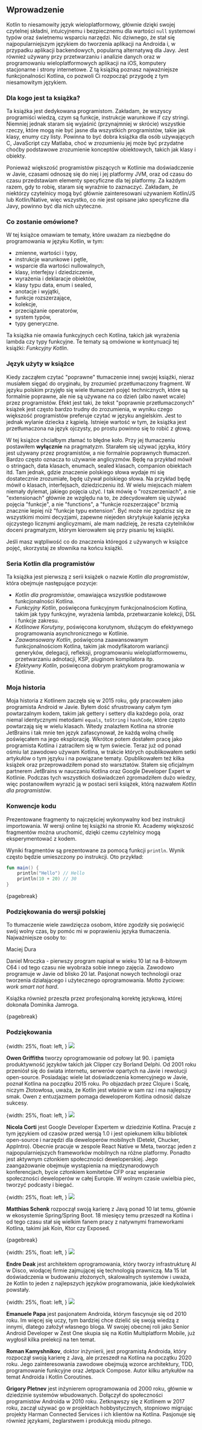 ## Wprowadzenie

Kotlin to niesamowity język wieloplatformowy, głównie dzięki swojej czytelnej składni, intuicyjnemu i bezpiecznemu dla wartości `null` systemowi typów oraz świetnemu wsparciu narzędzi. Nic dziwnego, że stał się najpopularniejszym językiem do tworzenia aplikacji na Androida i, w przypadku aplikacji backendowych, popularną alternatywą dla Javy. Jest również używany przy przetwarzaniu i analizie danych oraz w programowaniu wieloplatformowych aplikacji na iOS, komputery stacjonarne i strony internetowe. Z tą książką poznasz najważniejsze funkcjonalności Kotlina, co pozwoli Ci rozpocząć przygodę z tym niesamowitym językiem.

### Dla kogo jest ta książka?

Ta książka jest dedykowana programistom. Zakładam, że wszyscy programiści wiedzą, czym są funkcje, instrukcje warunkowe if czy stringi. Niemniej jednak staram się wyjaśnić (przynajmniej w skrócie) wszystkie rzeczy, które mogą nie być jasne dla wszystkich programistów, takie jak klasy, enumy czy listy. Powinna to być dobra książka dla osób używających C, JavaScript czy Matlaba, choć w zrozumieniu jej może być przydatne choćby podstawowe zrozumienie konceptów obiektowych, takich jak klasy i obiekty.

Ponieważ większość programistów piszących w Kotlinie ma doświadczenie w Javie, czasami odnoszę się do niej i jej platformy JVM, oraz od czasu do czasu przedstawiam elementy specyficzne dla tej platformy. Za każdym razem, gdy to robię, staram się wyraźnie to zaznaczyć. Zakładam, że niektórzy czytelnicy mogą być głównie zainteresowani używaniem Kotlin/JS lub Kotlin/Native, więc wszystko, co nie jest opisane jako specyficzne dla Javy, powinno być dla nich użyteczne.

### Co zostanie omówione?

W tej książce omawiam te tematy, które uważam za niezbędne do programowania w języku Kotlin, w tym:

* zmienne, wartości i typy,
* instrukcje warunkowe i pętle,
* wsparcie dla wartości nullowalnych,
* klasy, interfejsy i dziedziczenie,
* wyrażenia i deklaracje obiektów,
* klasy typu data, enum i sealed,
* anotacje i wyjątki,
* funkcje rozszerzające,
* kolekcje,
* przeciążanie operatorów,
* system typów,
* typy generyczne.

Ta książka nie omawia funkcyjnych cech Kotlina, takich jak wyrażenia lambda czy typy funkcyjne. Te tematy są omówione w kontynuacji tej książki: *Funkcyjny Kotlin*.

### Język użyty w książce

Kiedy zacząłem czytać "poprawne" tłumaczenie innej swojej książki, nieraz musiałem sięgać do oryginału, by zrozumieć przetłumaczony fragment. W języku polskim przyjęło się wiele tłumaczeń pojęć technicznych, które są formalnie poprawne, ale nie są używane na co dzień (albo nawet wcale) przez programistów. Efekt jest taki, że tekst "poprawnie przetłumaczonych" książek jest często bardzo trudny do zrozumienia, w wyniku czego większość programistów preferuje czytać w języku angielskim. Jest to jednak wylanie dziecka z kąpielą. Istnieje wartość w tym, że książka jest przetłumaczona na język ojczysty, po prostu powinno się to robić z głową.

W tej książce chciałbym złamać to błędne koło. Przy jej tłumaczeniu postawiłem **wyłącznie** na pragmatyzm. Starałem się używać języka, który jest używany przez programistów, a nie formalnie poprawnych tłumaczeń. Bardzo często oznacza to używanie anglicyzmów. Będę na przykład mówił o stringach, data klasach, enumach, sealed klasach, companion obiektach itd. Tam jednak, gdzie znaczenie polskiego słowa wydaje mi się dostatecznie zrozumiałe, będę używał polskiego słowa. Na przykład będę mówił o klasach, interfejsach, dziedziczeniu itd. W wielu miejscach miałem niemały dylemat, jakiego pojęcia użyć. I tak mówię o "rozszerzeniach", a nie "extensionach" głównie ze względu na to, że zdecydowałem się używać pojęcia "funkcje", a nie "functions", a "funkcje rozszerzające" brzmią znacznie lepiej niż "funkcje typu extension". Być może nie zgodzisz się ze wszystkimi moimi decyzjami, zapewne niejeden skrytykuje kalanie języka ojczystego licznymi anglicyzmami, ale mam nadzieję, że reszta czytelników
doceni pragmatyzm, którym kierowałem się przy pisaniu tej książki.

Jeśli masz wątpliwość co do znaczenia któregoś z używanych w książce pojęć, skorzystaj ze słownika na końcu książki.

### Seria Kotlin dla programistów

Ta książka jest pierwszą z serii książek o nazwie *Kotlin dla programistów*, która obejmuje następujące pozycje:

* *Kotlin dla programistów*, omawiająca wszystkie podstawowe funkcjonalności Kotlina.
* *Funkcyjny Kotlin*, poświęcona funkcyjnym funkcjonalnościom Kotlina, takim jak typy funkcyjne, wyrażenia lambda, przetwarzanie kolekcji, DSL i funkcje zakresu.
* *Kotlinowe Korutyny*, poświęcona korutynom, służącym do efektywnego programowania asynchronicznego w Kotlinie.
* *Zaawansowany Kotlin*, poświęcona zaawansowanym funkcjonalnościom Kotlina, takim jak modyfikatorom wariancji generyków, delegacji, refleksji, programowaniu wieloplatformowemu, przetwarzaniu adnotacji, KSP, pluginom kompilatora itp.
* *Efektywny Kotlin*, poświęcona dobrym praktykom programowania w Kotlinie.

### Moja historia

Moja historia z Kotlinem zaczęła się w 2015 roku, gdy pracowałem jako programista Android w Javie. Byłem dość sfrustrowany całym tym powtarzalnym kodem, takim jak gettery i settery dla każdego pola, oraz niemal identycznymi metodami `equals`, `toString` i `hashCode`, które często powtarzają się w wielu klasach. Wtedy znalazłem Kotlina na stronie JetBrains i tak mnie ten język zafascynował, że każdą wolną chwilę poświęcałem na jego eksplorację. Wkrótce potem dostałem pracę jako programista Kotlina i zatraciłem się w tym świecie. Teraz już od ponad ośmiu lat zawodowo używam Kotlina, w trakcie których opublikowałem setki artykułów o tym języku i na powiązane tematy. Opublikowałem też kilka książek oraz przeprowadziłem ponad sto warsztatów. Stałem się oficjalnym partnerem JetBrains w nauczaniu Kotlina oraz Google Developer Expert w Kotlinie. Podczas tych wszystkich doświadczeń zgromadziłem dużo wiedzy, więc postanowiłem wyrazić ją w postaci serii książek, którą nazwałem *Kotlin dla
programistów*.

### Konwencje kodu

Prezentowane fragmenty to najczęściej wykonywalny kod bez instrukcji importowania. W wersji online tej książki na stronie Kt. Academy większość fragmentów można uruchomić, dzięki czemu czytelnicy mogą eksperymentować z kodem.

Wyniki fragmentów są prezentowane za pomocą funkcji `println`. Wynik często będzie umieszczony po instrukcji. Oto przykład:

```kotlin
fun main() {
    println("Hello") // Hello
    println(10 + 20) // 30
}
```

{pagebreak}

### Podziękowania do wersji polskiej

To tłumaczenie wiele zawdzięcza osobom, które zgodziły się poświęcić swój wolny czas, by pomóc mi w poprawieniu języka tłumaczenia. Najważniejsze osoby to:

Maciej Dura

Daniel Mroczka - pierwszy program napisał w wieku 10 lat na 8-bitowym C64 i od tego czasu nie wyobraża sobie innego zajęcia. Zawodowo programuje w Javie od blisko 20 lat. Pasjonat nowych technologii oraz tworzenia działającego i użytecznego oprogramowania. Motto życiowe: *work smart not hard*.

Książka również przeszła przez profesjonalną korektę językową, której dokonała Dominika Jamroga.

{pagebreak}

### Podziękowania

{width: 25%, float: left, }
![](owen.jpg)

**Owen Griffiths** tworzy oprogramowanie od połowy lat 90. i pamięta produktywność języków takich jak Clipper czy Borland Delphi. Od 2001 roku przeniósł się do świata internetu, serwerów opartych na Javie i rewolucji open-source. Posiadając wiele lat doświadczenia komercyjnego w Javie, poznał Kotlina na początku 2015 roku. Po objazdach przez Clojure i Scalę, niczym Złotowłosa, uważa, że Kotlin jest właśnie w sam raz i ma najlepszy smak. Owen z entuzjazmem pomaga deweloperom Kotlina odnosić dalsze sukcesy.

{width: 25%, float: left, }
![](nicola_corti.jpeg)

**Nicola Corti** jest Google Developer Expertem w dziedzinie Kotlina. Pracuje z tym językiem od czasów przed wersją 1.0 i jest opiekunem kilku bibliotek open-source i narzędzi dla deweloperów mobilnych (Detekt, Chucker, AppIntro). Obecnie pracuje w zespole React Native w Meta, tworząc jeden z najpopularniejszych frameworków mobilnych na różne platformy. Ponadto jest aktywnym członkiem społeczności deweloperskiej. Jego zaangażowanie obejmuje wystąpienia na międzynarodowych konferencjach, bycie członkiem komitetów CFP oraz wspieranie społeczności deweloperów w całej Europie. W wolnym czasie uwielbia piec, tworzyć podcasty i biegać.

{width: 25%, float: left, }
![](Matthias.jpg)

**Matthias Schenk** rozpoczął swoją karierę z Javą ponad 10 lat temu, głównie w ekosystemie Spring/Spring Boot. 18 miesięcy temu przeszedł na Kotlina i od tego czasu stał się wielkim fanem pracy z natywnymi frameworkami Kotlina, takimi jak Koin, Ktor czy Exposed.

{pagebreak}

{width: 25%, float: left, }
![](deak.jpeg)

**Endre Deak** jest architektem oprogramowania, który tworzy infrastrukturę AI w Disco, wiodącej firmie zajmującej się technologią prawniczą. Ma 15 lat doświadczenia w budowaniu złożonych, skalowalnych systemów i uważa, że Kotlin to jeden z najlepszych języków programowania, jakie kiedykolwiek powstały.

{width: 25%, float: left, }
![](Emanuele_Papa.png)

**Emanuele Papa** jest pasjonatem Androida, którym fascynuje się od 2010 roku. Im więcej się uczy, tym bardziej chce dzielić się swoją wiedzą z innymi, dlatego założył własnego bloga. W swojej obecnej roli jako Senior Android Developer w Zest One skupia się na Kotlin Multiplatform Mobile, już wygłosił kilka prelekcji na ten temat.

**Roman Kamyshnikov**, doktor inżynierii, jest programistą Androida, który rozpoczął swoją karierę z Javą, ale przeszedł na Kotlina na początku 2020 roku. Jego zainteresowania zawodowe obejmują wzorce architektury, TDD, programowanie funkcyjne oraz Jetpack Compose. Autor kilku artykułów na temat Androida i Kotlin Coroutines.

**Grigory Pletnev** jest inżynierem oprogramowania od 2000 roku, głównie w dziedzinie systemów wbudowanych. Dołączył do społeczności programistów Androida w 2010 roku. Zetknąwszy się z Kotlinem w 2017 roku, zaczął używać go w projektach hobbystycznych, stopniowo migrując projekty Harman Connected Services i ich klientów na Kotlina. Pasjonuje się również językami, żeglarstwem i produkcją miodu pitnego.


